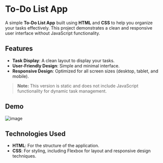 # To-Do List App

A simple **To-Do List App** built using **HTML** and **CSS** to help you organize your tasks effectively. This project demonstrates a clean and responsive user interface without JavaScript functionality.

## Features

- **Task Display**: A clean layout to display your tasks.
- **User-Friendly Design**: Simple and minimal interface.
- **Responsive Design**: Optimized for all screen sizes (desktop, tablet, and mobile).

> **Note:** This version is static and does not include JavaScript functionality for dynamic task management.

## Demo

![image](https://github.com/user-attachments/assets/a01071cb-f60b-4e94-a1ce-996130ee7684)

## Technologies Used

- **HTML**: For the structure of the application.
- **CSS**: For styling, including Flexbox for layout and responsive design techniques.

